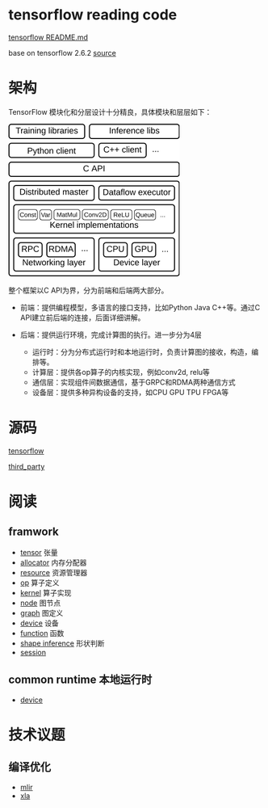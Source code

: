 tensorflow reading code
===
[tensorflow README.md](README.md)

base on tensorflow 2.6.2 [source](https://github.com/tensorflow/tensorflow/releases/tag/v2.6.2)

# 架构
TensorFlow 模块化和分层设计十分精良，具体模块和层层如下：

![](images/tf.png)

整个框架以C API为界，分为前端和后端两大部分。
* 前端：提供编程模型，多语言的接口支持，比如Python Java C++等。通过C API建立前后端的连接，后面详细讲解。

* 后端：提供运行环境，完成计算图的执行。进一步分为4层   
  * 运行时：分为分布式运行时和本地运行时，负责计算图的接收，构造，编排等。
  * 计算层：提供各op算子的内核实现，例如conv2d, relu等
  * 通信层：实现组件间数据通信，基于GRPC和RDMA两种通信方式
  * 设备层：提供多种异构设备的支持，如CPU GPU TPU FPGA等

# 源码
[tensorflow](tensorflow/README.md)

[third_party](third_party/README.md)

# 阅读

## framwork

* [tensor](docs/tensor.md) 张量
* [allocator](docs/allocator.md) 内存分配器
* [resource](docs/allocator.md) 资源管理器
* [op](docs/framework_op.md) 算子定义
* [kernel](docs/framework_kernel.md) 算子实现
* [node](docs/framework_node.md) 图节点
* [graph](docs/framework_graph.md) 图定义
* [device](docs/framework_device.md) 设备
* [function](docs/framework_function.md) 函数
* [shape inference](docs/framework_shape_inference.md) 形状判断
* [session](docs/session.md)

## common runtime 本地运行时

* [device](docs/common_runtime_device.md)

# 技术议题

## 编译优化

* [mlir](tensorflow/compiler/mlir/README.md)
* [xla](tensorflow/compiler/xla/README.md)
